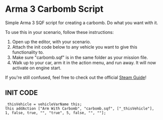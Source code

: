 # Arma 3 Carbomb Script
Simple Arma 3 SQF script for creating a carbomb. Do what you want with it.

To use this in your scenario, follow these instructions:

1. Open up the editor, with your scenario. 
2. Attach the init code below to any vehicle you want to give this functionality to.
3. Make sure "carbomb.sqf" is in the same folder as your mission file.
4. Walk up to your car, arm it in the action menu, and run away. It will now activate on engine start.

If you're still confused, feel free to check out the official [Steam Guide](https://steamcommunity.com/sharedfiles/filedetails/?id=2126528648)!

## INIT CODE
~~~
_thisVehicle = vehicleVarName this; 
this addAction ["Arm With Carbomb", "carbomb.sqf", ["_thisVehicle"], 1, false, true, "", "true", 5, false, "", ""];
~~~
